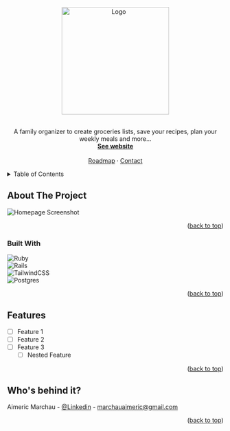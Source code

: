 <div align="center">
  <img src="https://github.com/Aimeric33/famizy/assets/107474450/513eefca-716e-40ac-9865-50dfbe6b3a6a" alt="Logo" width="250">
  <br />
  <br />
  <p align="center">
    A family organizer to create groceries lists, save your recipes, plan your weekly meals and more...
    <br />
    <a href="https://www.famizy.com"><strong>See website</strong></a>
    <br />
    <br />
    <a href="https://famizy.featurebase.app/">Roadmap</a>
    ·
    <a href="mailto:hello@famizy.com">Contact</a>
  </p>
</div>



<!-- TABLE OF CONTENTS -->
<details>
  <summary>Table of Contents</summary>
  <ol>
    <li><a href="#about-the-project">About The Project</a></li>
    <li><a href="#features">Features</a></li>
    <li><a href="#whos-behind-it">Who's behind it?</a></li>
  </ol>
</details>


<!-- ABOUT THE PROJECT -->
## About The Project

![Homepage Screenshot](https://github.com/Aimeric33/famizy/assets/107474450/6e84de74-df19-4992-ac5c-ad068a050434)


<p align="right">(<a href="#readme-top">back to top</a>)</p>



### Built With

![Ruby](https://img.shields.io/badge/ruby-%23CC342D.svg?style=for-the-badge&logo=ruby&logoColor=white) <br/>
![Rails](https://img.shields.io/badge/rails-%23CC0000.svg?style=for-the-badge&logo=ruby-on-rails&logoColor=white) <br/>
![TailwindCSS](https://img.shields.io/badge/tailwindcss-%2338B2AC.svg?style=for-the-badge&logo=tailwind-css&logoColor=white) <br/>
![Postgres](https://img.shields.io/badge/postgres-%23316192.svg?style=for-the-badge&logo=postgresql&logoColor=white) <br/>

<p align="right">(<a href="#readme-top">back to top</a>)</p>

<!-- FEATURES -->
## Features

- [ ] Feature 1
- [ ] Feature 2
- [ ] Feature 3
    - [ ] Nested Feature

<p align="right">(<a href="#readme-top">back to top</a>)</p>


<!-- TEAM -->
## Who's behind it?

Aimeric Marchau - [@Linkedin](https://www.linkedin.com/in/aimeric-marchau/) - marchauaimeric@gmail.com

<p align="right">(<a href="#readme-top">back to top</a>)</p>

